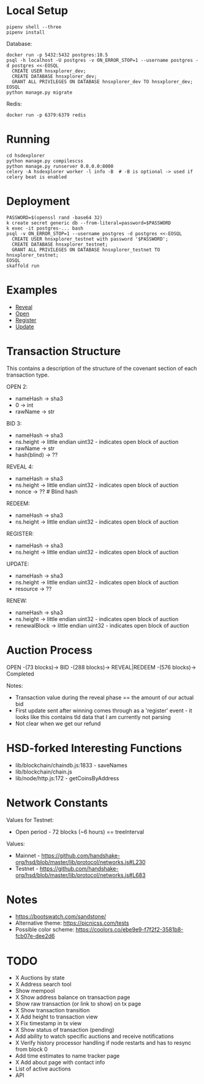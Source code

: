 # Local Setup

```
pipenv shell --three
pipenv install
```

Database:

```
docker run -p 5432:5432 postgres:10.5
psql -h localhost -U postgres -v ON_ERROR_STOP=1 --username postgres -d postgres <<-EOSQL
  CREATE USER hnsxplorer_dev;
  CREATE DATABASE hnsxplorer_dev;
  GRANT ALL PRIVILEGES ON DATABASE hnsxplorer_dev TO hnsxplorer_dev;
EOSQL
python manage.py migrate
```

Redis:

```
docker run -p 6379:6379 redis
```

# Running

```
cd hsdexplorer
python manage.py compilescss
python manage.py runserver 0.0.0.0:8000
celery -A hsdexplorer worker -l info -B  # -B is optional -> used if celery beat is enabled
```

# Deployment

```
PASSWORD=$(openssl rand -base64 32)
k create secret generic db --from-literal=password=$PASSWORD
k exec -it postgres-... bash
psql -v ON_ERROR_STOP=1 --username postgres -d postgres <<-EOSQL
  CREATE USER hnsxplorer_testnet with password '$PASSWORD';
  CREATE DATABASE hnsxplorer_testnet;
  GRANT ALL PRIVILEGES ON DATABASE hnsxplorer_testnet TO hnsxplorer_testnet;
EOSQL
skaffold run
```

# Examples

* [Reveal](http://localhost:8000/block/12589fe9cf320535eadbc1e570bdcc1365c225f9a6c9d2ee1cecd400a4b05e13)
* [Open](http://localhost:8000/block/c79504b17563bfee8ed47a4fb98b3661f9397741896ac362d1c56d4d93c6f5ba)
* [Register](https://hnsxplorer.com/block/9561fc91070d07ba54f8c2b43310cc629c6df04a1b92816f2268e124efdf1a19)
* [Update](https://hnsxplorer.com/block/e6c6d505ba2096fd773ad61e78f8b89769dd7e2e377073d4996d39fb6b905437)

# Transaction Structure

This contains a description of the structure of the covenant section of each
transaction type.

OPEN 2:

* nameHash -> sha3
* 0 -> int
* rawName -> str

BID 3:

* nameHash -> sha3
* ns.height -> little endian uint32 - indicates open block of auction
* rawName -> str
* hash(blind) -> ??

REVEAL 4:

* nameHash -> sha3
* ns.height -> little endian uint32 - indicates open block of auction
* nonce -> ??  # Blind hash

REDEEM:

* nameHash -> sha3
* ns.height -> little endian uint32 - indicates open block of auction

REGISTER:

* nameHash -> sha3
* ns.height -> little endian uint32 - indicates open block of auction

UPDATE:

* nameHash -> sha3
* ns.height -> little endian uint32 - indicates open block of auction
* resource -> ??

RENEW:

* nameHash -> sha3
* ns.height -> little endian uint32 - indicates open block of auction
* renewalBlock -> little endian uint32 - indicates open block of auction

# Auction Process

OPEN -(73 blocks)-> BID -(288 blocks)-> REVEAL|REDEEM -(576 blocks)-> Completed

Notes:
* Transaction value during the reveal phase == the amount of our actual bid
* First update sent after winning comes through as a 'register' event - it
  looks like this contains tld data that I am currently not parsing
* Not clear when we get our refund

# HSD-forked Interesting Functions

* lib/blockchain/chaindb.js:1833 - saveNames
* lib/blockchain/chain.js
* lib/node/http.js:172 - getCoinsByAddress

# Network Constants

Values for Testnet:

* Open period - 72 blocks (~6 hours) == treeInterval

Values:

* Mainnet - https://github.com/handshake-org/hsd/blob/master/lib/protocol/networks.js#L230
* Testnet - https://github.com/handshake-org/hsd/blob/master/lib/protocol/networks.js#L683

# Notes

* https://bootswatch.com/sandstone/
* Alternative theme: https://picnicss.com/tests
* Possible color scheme: https://coolors.co/ebe9e9-f7f2f2-3581b8-fcb07e-dee2d6

# TODO

* X Auctions by state
* X Address search tool
* Show mempool
* X Show address balance on transaction page
* Show raw transaction (or link to show) on tx page
* X Show transaction transition
* X Add height to transaction view
* X Fix timestamp in tx view
* X Show status of transaction (pending)
* Add ability to watch specific auctions and receive notifications
* X Verify history processor handling if node restarts and has to resync from block 0
* Add time estimates to name tracker page
* X Add about page with contact info
* List of active auctions
* API

